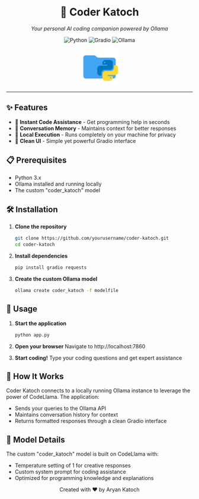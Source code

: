 
<div align="center">
  <h1>🤖 Coder Katoch</h1>
  <p><i>Your personal AI coding companion powered by Ollama</i></p>
  
  ![Python](https://img.shields.io/badge/Python-3776AB?style=for-the-badge&logo=python&logoColor=white)
  ![Gradio](https://img.shields.io/badge/Gradio-FF7C00?style=for-the-badge&logo=gradio&logoColor=white)
  ![Ollama](https://img.shields.io/badge/Ollama-000000?style=for-the-badge&logo=llama&logoColor=white)
  
  <img src="https://raw.githubusercontent.com/PKief/vscode-material-icon-theme/main/icons/folder-python.svg" width="100" />
</div>

---

## ✨ Features

- 🚀 **Instant Code Assistance** - Get programming help in seconds
- 💬 **Conversation Memory** - Maintains context for better responses
- 🔌 **Local Execution** - Runs completely on your machine for privacy
- 🎨 **Clean UI** - Simple yet powerful Gradio interface

## 📋 Prerequisites

- Python 3.x
- Ollama installed and running locally
- The custom "coder_katoch" model

## 🛠️ Installation

1. **Clone the repository**
   ```bash
   git clone https://github.com/yourusername/coder-katoch.git
   cd coder-katoch
   ```

2. **Install dependencies**
   ```bash
   pip install gradio requests
   ```

3. **Create the custom Ollama model**
   ```bash
   ollama create coder_katoch -f modelfile
   ```

## 🚀 Usage

1. **Start the application**
   ```bash
   python app.py
   ```

2. **Open your browser**
   Navigate to http://localhost:7860

3. **Start coding!**
   Type your coding questions and get expert assistance

## 🧠 How It Works

Coder Katoch connects to a locally running Ollama instance to leverage the power of CodeLlama. The application:

- Sends your queries to the Ollama API
- Maintains conversation history for context
- Returns formatted responses through a clean Gradio interface

## 📝 Model Details

The custom "coder_katoch" model is built on CodeLlama with:
- Temperature setting of 1 for creative responses
- Custom system prompt for coding assistance
- Optimized for programming knowledge and explanations




<div align="center">
  <p>Created with ❤️ by Aryan Katoch</p>
</div>
